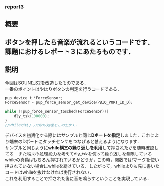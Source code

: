 ### report3
## 概要  
ボタンを押したら音楽が流れるというコードです．  
課題におけるレポート３にあたるものです．  
---
## 説明  
今回はSOUND_S2を改造したものである．  
一番のポイントはやはりボタンの判定を行うコードである．  

```c
pup_device_t *ForceSensor;
ForceSensor = pup_force_sensor_get_device(PBIO_PORT_ID_D);

while (!pup_force_sensor_touched(ForceSensor)){
    dly_tsk(100000);
}
//whileが終了した際の処理をこの先かく．
```

デバイスを初期化する際にはサンプルと同じ**Dポートを指定**しました．これにより端末のDポートにタッチセンサをつなげると使えるようになります．  
サンプルと同じように**while構文の繰り返しを利用**して押されたかを随時確認してる．また端末の処理能力を考えてdly_tskを使って繰り返しを制限している．  
whileの真偽はもちろん押されているかどうか，この時，関数では!マークを使い押されていない場合にwhileを続けている．したがって，whileよりも先に書いたコードはwhileを抜けなければ実行されない．  
これを利用することで押された後に音を鳴らすということを実現している．  
